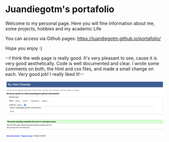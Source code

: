# Juandiegotm's portafolio

Welcome to my personal page. Here you will fine information about me, some projects, hobbies and my academic Life

You can access via Github pages: https://juandiegotm.github.io/portafolio/

Hope you enjoy :)

--I think the web page is really good. It's very pleasant to see, cause it is very good
aesthetically. Code is well documented and clear. I wrote some comments on both, the html and css files, and made a small change on each.
Very good job! I really liked it!--

![Code check](assets/codecheck.png)

